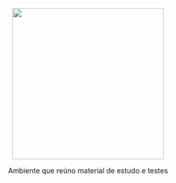 <p align="center">
  <img src="https://github.com/GiovanneBohms/exercicios/assets/13811860/f7d41dce-0bf2-4f50-bb26-e2976c7a5ca2" width="300">
</p>

<p align="center">
Ambiente que reúno material de estudo e testes
</p>
